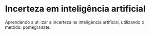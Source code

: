 # Incerteza em inteligência artificial 
 Aprendendo a utilizar a incerteza na inteligência artificial, utilizando o metódo: pomegranate. 
